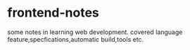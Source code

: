 # frontend-notes
some notes in learning web development. covered language feature,specfications,automatic build,tools etc.
